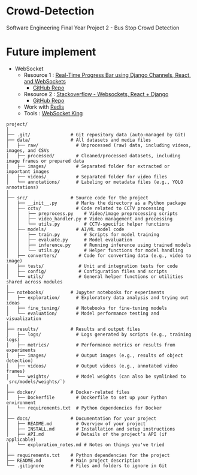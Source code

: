 # Crowd-Detection
Software Engineering Final Year Project 2 - Bus Stop Crowd Detection

# Future implement
- WebSocket
    - Resource 1 : [Real-Time Progress Bar using Django Channels, React, and WebSockets](https://medium.com/@martindegesus1/real-time-progress-bar-using-django-channels-react-and-websockets-7845342418d6)
        - [GitHub Repo](https://github.com/martindegesus/django-channels-progress-bar/tree/main/progressbar/progressbar)
    - Resource 2 : [Stackoverflow - Websockets, React + Django](https://stackoverflow.com/questions/71506466/websockets-react-django)
        - [GitHub Repo](https://github.com/pplonski/simple-tasks/blob/master/backend/server/server/settings.py)
    - Work with [Redis](https://redis.io/docs/latest/operate/oss_and_stack/install/)
    - Tools : [WebSocket King](https://websocketking.com/) 



```
project/
│
├── .git/               # Git repository data (auto-managed by Git)
├── data/               # All datasets and media files
│   ├── raw/              # Unprocessed (raw) data, including videos, images, and CSVs
│   ├── processed/        # Cleaned/processed datasets, including image frames or prepared data
│   ├── images/           # Separated folder for extracted or important images
│   ├── videos/           # Separated folder for video files
│   └── annotations/      # Labeling or metadata files (e.g., YOLO annotations)
│
├── src/                # Source code for the project
│   ├── __init__.py       # Marks the directory as a Python package
│   ├── cctv/             # Code related to CCTV processing
│   │   ├── preprocess.py    # Video/image preprocessing scripts
│   │   ├── video_handler.py # Video management and processing
│   │   └── utils.py         # CCTV-specific helper functions
│   ├── models/           # AI/ML model code
│   │   ├── train.py         # Scripts for model training
│   │   ├── evaluate.py      # Model evaluation
│   │   ├── inference.py     # Running inference using trained models
│   │   └── utils.py         # Helper functions for model handling
│   ├── converters/        # Code for converting data (e.g., video to image)
│   ├── tests/             # Unit and integration tests for code
│   ├── config/            # Configuration files and scripts
│   └── utils/             # General helper functions or utilities shared across modules
│
├── notebooks/          # Jupyter notebooks for experiments
│   ├── exploration/      # Exploratory data analysis and trying out ideas
│   ├── fine_tuning/      # Notebooks for fine-tuning models
│   └── evaluation/       # Model performance testing and visualization
│
├── results/            # Results and output files
│   ├── logs/             # Logs generated by scripts (e.g., training logs)
│   ├── metrics/          # Performance metrics or results from experiments
│   ├── images/           # Output images (e.g., results of object detection)
│   ├── videos/           # Output videos (e.g., annotated video frames)
│   └── weights/          # Model weights (can also be symlinked to `src/models/weights/`)
│
├── docker/             # Docker-related files
│   ├── Dockerfile        # Dockerfile to set up your Python environment
│   └── requirements.txt  # Python dependencies for Docker
│
├── docs/               # Documentation for your project
│   ├── README.md         # Overview of your project
│   ├── INSTALL.md        # Installation and setup instructions
│   ├── API.md            # Details of the project’s API (if applicable)
│   └── exploration_notes.md # Notes on things you've tried
│
├── requirements.txt    # Python dependencies for the project
├── README.md           # Main project description
└── .gitignore          # Files and folders to ignore in Git
```